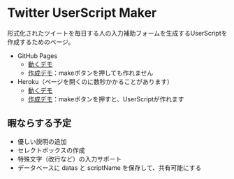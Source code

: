 # Twitter UserScript Maker

形式化されたツイートを毎日する人の入力補助フォームを生成するUserScriptを作成するためのページ。

- GitHub Pages
  - [動くデモ](https://horyu.github.io/TwitterUserScriptMaker/public/demo.html)
  - [作成デモ](https://horyu.github.io/TwitterUserScriptMaker/public/index.html)：makeボタンを押しても作れません
- Heroku（ページを開くのに数秒かかることがあります）
  - [動くデモ](https://twitter-userscript-maker.herokuapp.com/demo.html)
  - [作成デモ](https://twitter-userscript-maker.herokuapp.com/index.html)：makeボタンを押すと、UserScriptが作れます

## 暇ならする予定

- 優しい説明の追加
- セレクトボックスの作成
- 特殊文字（改行など）の入力サポート
- データベースに datas と scriptName を保存して、共有可能にする
